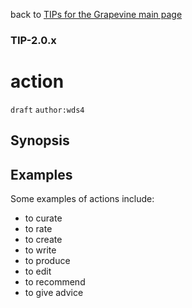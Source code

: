 back to [TIPs for the Grapevine main page](https://github.com/wds4/tapestry-protocol/blob/main/tips/grapevine/README.md)

### TIP-2.0.x
action
=====

`draft` `author:wds4`

## Synopsis

## Examples

Some examples of actions include:
- to curate
- to rate
- to create
- to write
- to produce
- to edit
- to recommend
- to give advice
